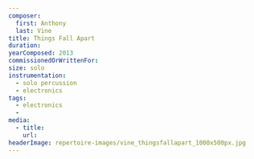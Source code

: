 ```yaml
---
composer:
  first: Anthony
  last: Vine
title: Things Fall Apart
duration:
yearComposed: 2013
commissionedOrWrittenFor:
size: solo
instrumentation:
  - solo percussion
  - electronics
tags:
  - electronics
  -
media:
  - title:
    url:
headerImage: repertoire-images/vine_thingsfallapart_1000x500px.jpg
---
```


